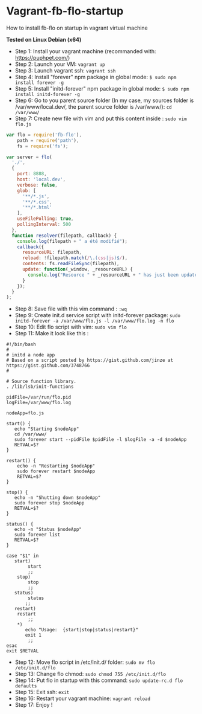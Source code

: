 Vagrant-fb-flo-startup
======================

How to install fb-flo on startup in vagrant virtual machine

**Tested on Linux Debian (x64)**

- Step 1: Install your vagrant machine (recommanded with: https://puphpet.com/)
- Step 2: Launch your VM: ``vagrant up``
- Step 3: Launch vagrant ssh: ``vagrant ssh``
- Step 4: Install "forever" npm package in global mode: ``$ sudo npm install forever -g``
- Step 5: Install "initd-forever" npm package in global mode: ``$ sudo npm install initd-forever -g``
- Step 6: Go to you parent source folder (In my case, my sources folder is /var/www/local.dev/, the parent source folder is /var/www/): ``cd /var/www/``
- Step 7: Create new file with vim and put this content inside : ``sudo vim flo.js``
```javascript
var flo = require('fb-flo'),
    path = require('path'),
    fs = require('fs');

var server = flo(
  './',
  {
    port: 8888,
    host: 'local.dev',
    verbose: false,
    glob: [
      '**/*.js',
      '**/*.css',
      '**/*.html'
    ],
    useFilePolling: true,
    pollingInterval: 500
  },
  function resolver(filepath, callback) {
    console.log(filepath + " a été modifié");
    callback({
      resourceURL: filepath,
      reload: !filepath.match(/\.(css|js)$/),
      contents: fs.readFileSync(filepath),
      update: function(_window, _resourceURL) {
        console.log("Resource " + _resourceURL + " has just been updated with new content");
      }
    });
  }
);
```
- Step 8: Save file with this vim command : ``:wq``
- Step 9: Create init.d service script with initd-forever package: ``sudo initd-forever -a /var/www/flo.js -l /var/www/flo.log -n flo``
- Step 10: Edit flo script with vim: ``sudo vim flo``
- Step 11: Make it look like this :
```
#!/bin/bash
#
# initd a node app
# Based on a script posted by https://gist.github.com/jinze at https://gist.github.com/3748766
#

# Source function library.
. /lib/lsb/init-functions

pidFile=/var/run/flo.pid
logFile=/var/www/flo.log

nodeApp=flo.js

start() {
   echo "Starting $nodeApp"
   cd /var/www/
   sudo forever start --pidFile $pidFile -l $logFile -a -d $nodeApp
   RETVAL=$?
}

restart() {
	echo -n "Restarting $nodeApp"
	sudo forever restart $nodeApp
	RETVAL=$?
}

stop() {
   echo -n "Shutting down $nodeApp"
   sudo forever stop $nodeApp
   RETVAL=$?
}

status() {
   echo -n "Status $nodeApp"
   sudo forever list
   RETVAL=$?
}

case "$1" in
   start)
        start
        ;;
    stop)
        stop
        ;;
   status)
        status
       ;;
   restart)
   	restart
        ;;
	*)
       echo "Usage:  {start|stop|status|restart}"
       exit 1
        ;;
esac
exit $RETVAL
```
- Step 12: Move flo script in /etc/init.d/ folder: ``sudo mv flo /etc/init.d/flo``
- Step 13: Change flo chmod: ``sudo chmod 755 /etc/init.d/flo``
- Step 14: Put flo in startup with this command: ``sudo update-rc.d flo defaults``
- Step 15: Exit ssh: ``exit``
- Step 16: Restart your vagrant machine: ``vagrant reload``
- Step 17: Enjoy !
